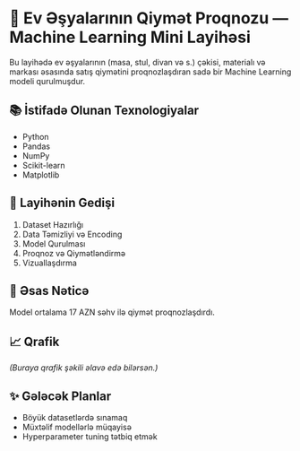 # 🏡 Ev Əşyalarının Qiymət Proqnozu — Machine Learning Mini Layihəsi

Bu layihədə ev əşyalarının (masa, stul, divan və s.) çəkisi, materialı və markası əsasında satış qiymətini proqnozlaşdıran sadə bir Machine Learning modeli qurulmuşdur.

## 📚 İstifadə Olunan Texnologiyalar
- Python
- Pandas
- NumPy
- Scikit-learn
- Matplotlib

## 🚀 Layihənin Gedişi
1. Dataset Hazırlığı
2. Data Təmizliyi və Encoding
3. Model Qurulması
4. Proqnoz və Qiymətləndirmə
5. Vizuallaşdırma

## 🎯 Əsas Nəticə
Model ortalama 17 AZN səhv ilə qiymət proqnozlaşdırdı.

## 📈 Qrafik
*(Buraya qrafik şəkili əlavə edə bilərsən.)*

## ✨ Gələcək Planlar
- Böyük datasetlərdə sınamaq
- Müxtəlif modellərlə müqayisə
- Hyperparameter tuning tətbiq etmək
